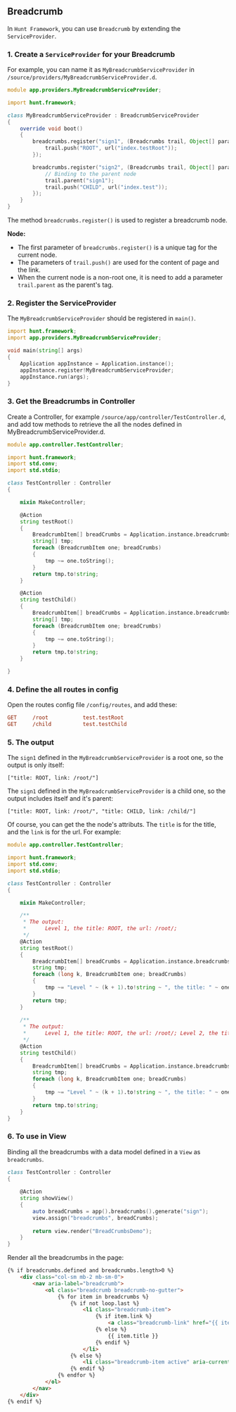 ## Breadcrumb

In `Hunt Framework`, you can use `Breadcrumb` by extending the `ServiceProvider`.

### 1. Create a `ServiceProvider` for your Breadcrumb

For example, you can name it as `MyBreadcrumbServiceProvider` in `/source/providers/MyBreadcrumbServiceProvider.d`.

```d
module app.providers.MyBreadcrumbServiceProvider;

import hunt.framework;

class MyBreadcrumbServiceProvider : BreadcrumbServiceProvider 
{
    override void boot() 
    {
        breadcrumbs.register("sign1", (Breadcrumbs trail, Object[] params...) {
            trail.push("ROOT", url("index.testRoot"));
        });

        breadcrumbs.register("sign2", (Breadcrumbs trail, Object[] params...) {
            // Binding to the parent node
            trail.parent("sign1");
            trail.push("CHILD", url("index.test"));
        });
    }
}
```

The method `breadcrumbs.register()` is used to register a breadcrumb node.

**Node:**
- The first parameter of `breadcrumbs.register()` is a unique tag for the current node.
- The parameters of `trail.push()` are used for the content of page and the link. 
- When the current node is a non-root one, it is need to add a parameter `trail.parent` as the parent's tag.

### 2. Register the ServiceProvider 

The `MyBreadcrumbServiceProvider` should be registered in `main()`.

```d
import hunt.framework;
import app.providers.MyBreadcrumbServiceProvider;

void main(string[] args) 
{
    Application appInstance = Application.instance();
    appInstance.register!MyBreadcrumbServiceProvider;
    appInstance.run(args);
}
```

### 3. Get the Breadcrumbs in Controller

Create a Controller, for example `/source/app/controller/TestController.d`, and add tow methods to retrieve the all the nodes defined in MyBreadcrumbServiceProvider.d.

```d
module app.controller.TestController;

import hunt.framework;
import std.conv;
import std.stdio;

class TestController : Controller
{

    mixin MakeController;

    @Action
    string testRoot()
    {
        BreadcrumbItem[] breadCrumbs = Application.instance.breadcrumbs().generate("sign1");
		string[] tmp;
		foreach (BreadcrumbItem one; breadCrumbs)
        {
            tmp ~= one.toString();
        }
        return tmp.to!string;
    }

    @Action
    string testChild()
    {
        BreadcrumbItem[] breadCrumbs = Application.instance.breadcrumbs().generate("sign2");
        string[] tmp;
		foreach (BreadcrumbItem one; breadCrumbs)
        {
            tmp ~= one.toString();
        }
        return tmp.to!string;
    }

}
```

### 4. Define the all routes in config

Open the routes config file `/config/routes`, and add these:

```ini
GET     /root           test.testRoot
GET     /child          test.testChild 
```

### 5. The output

The `sign1` defined in the `MyBreadcrumbServiceProvider` is a root one, so the output is only itself:

```
["title: ROOT, link: /root/"]
```

The `sign1` defined in the `MyBreadcrumbServiceProvider` is a child one, so the output includes itself and it's parent:

```
["title: ROOT, link: /root/", "title: CHILD, link: /child/"]
```

Of course, you can get the the node's attributs. The `title` is for the title, and the `link` is for the url.  For example:

```d
module app.controller.TestController;

import hunt.framework;
import std.conv;
import std.stdio;

class TestController : Controller
{

    mixin MakeController;

    /** 
     * The output: 
     *      Level 1, the title: ROOT, the url: /root/;
     */
    @Action
    string testRoot()
    {
        BreadcrumbItem[] breadCrumbs = Application.instance.breadcrumbs().generate("sign1");
		string tmp;
		foreach (long k, BreadcrumbItem one; breadCrumbs)
        {
            tmp ~= "Level " ~ (k + 1).to!string ~ ", the title: " ~ one.title ~ ", the url: " ~ one.link ~ "; ";
        }
        return tmp;
    }
    
    /** 
     * The output: 
     *      Level 1, the title: ROOT, the url: /root/; Level 2, the title: CHILD, the url: /child/;
     */
    @Action
    string testChild()
    {
        BreadcrumbItem[] breadCrumbs = Application.instance.breadcrumbs().generate("sign2");
	    string tmp;
		foreach (long k, BreadcrumbItem one; breadCrumbs)
        {
            tmp ~= "Level " ~ (k + 1).to!string ~ ", the title: " ~ one.title ~ ", the url: " ~ one.link ~ "; ";
        }
        return tmp.to!string;
    }
}
```


### 6. To use in View

Binding all the breadcrumbs with a data model defined in a `View` as `breadcrumbs`. 

```d
class TestController : Controller
{
    
    @Action
    string showView() 
    {
        auto breadCrumbs = app().breadcrumbs().generate("sign");
        view.assign("breadcrumbs", breadCrumbs);
        
		return view.render("BreadCrumbsDemo");
    }
}
```

Render all the breadcrumbs in the page:

```html
{% if breadcrumbs.defined and breadcrumbs.length>0 %}
    <div class="col-sm mb-2 mb-sm-0">
        <nav aria-label="breadcrumb">
            <ol class="breadcrumb breadcrumb-no-gutter">
                {% for item in breadcrumbs %}
                    {% if not loop.last %}
                        <li class="breadcrumb-item">
                            {% if item.link %}
                                <a class="breadcrumb-link" href="{{ item.link }}">{{ item.title }}</a>
                            {% else %}
                                {{ item.title }}
                            {% endif %}
                        </li>
                    {% else %}
                        <li class="breadcrumb-item active" aria-current="page">{{ item.title }}</li>
                    {% endif %}
                {% endfor %}
            </ol>
        </nav>
    </div>
{% endif %}
```